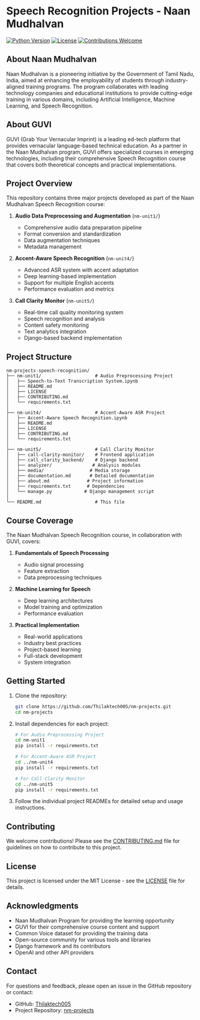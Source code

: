 # Speech Recognition Projects - Naan Mudhalvan

[![Python Version](https://img.shields.io/badge/python-3.x-blue.svg)](https://www.python.org/)
[![License](https://img.shields.io/badge/license-MIT-green.svg)](LICENSE)
[![Contributions Welcome](https://img.shields.io/badge/contributions-welcome-brightgreen.svg?style=flat)](CONTRIBUTING.md)

## About Naan Mudhalvan
Naan Mudhalvan is a pioneering initiative by the Government of Tamil Nadu, India, aimed at enhancing the employability of students through industry-aligned training programs. The program collaborates with leading technology companies and educational institutions to provide cutting-edge training in various domains, including Artificial Intelligence, Machine Learning, and Speech Recognition.

## About GUVI
GUVI (Grab Your Vernacular Imprint) is a leading ed-tech platform that provides vernacular language-based technical education. As a partner in the Naan Mudhalvan program, GUVI offers specialized courses in emerging technologies, including their comprehensive Speech Recognition course that covers both theoretical concepts and practical implementations.

## Project Overview
This repository contains three major projects developed as part of the Naan Mudhalvan Speech Recognition course:

1. **Audio Data Preprocessing and Augmentation** (`nm-unit1/`)
   - Comprehensive audio data preparation pipeline
   - Format conversion and standardization
   - Data augmentation techniques
   - Metadata management

2. **Accent-Aware Speech Recognition** (`nm-unit4/`)
   - Advanced ASR system with accent adaptation
   - Deep learning-based implementation
   - Support for multiple English accents
   - Performance evaluation and metrics

3. **Call Clarity Monitor** (`nm-unit5/`)
   - Real-time call quality monitoring system
   - Speech recognition and analysis
   - Content safety monitoring
   - Text analytics integration
   - Django-based backend implementation

## Project Structure
```
nm-projects-speech-recognition/
├── nm-unit1/                    # Audio Preprocessing Project
│   ├── Speech-to-Text Transcription System.ipynb
│   ├── README.md
│   ├── LICENSE
│   ├── CONTRIBUTING.md
│   └── requirements.txt
│
├── nm-unit4/                    # Accent-Aware ASR Project
│   ├── Accent-Aware Speech Recognition.ipynb
│   ├── README.md
│   ├── LICENSE
│   ├── CONTRIBUTING.md
│   └── requirements.txt
│
├── nm-unit5/                    # Call Clarity Monitor
│   ├── call-clarity-monitor/    # Frontend application
│   ├── call_clarity_backend/    # Django backend
│   ├── analyzer/               # Analysis modules
│   ├── media/                 # Media storage
│   ├── documentation.md       # Detailed documentation
│   ├── about.md              # Project information
│   ├── requirements.txt      # Dependencies
│   └── manage.py            # Django management script
│
└── README.md                    # This file
```

## Course Coverage
The Naan Mudhalvan Speech Recognition course, in collaboration with GUVI, covers:

1. **Fundamentals of Speech Processing**
   - Audio signal processing
   - Feature extraction
   - Data preprocessing techniques

2. **Machine Learning for Speech**
   - Deep learning architectures
   - Model training and optimization
   - Performance evaluation

3. **Practical Implementation**
   - Real-world applications
   - Industry best practices
   - Project-based learning
   - Full-stack development
   - System integration

## Getting Started
1. Clone the repository:
   ```bash
   git clone https://github.com/Thilaktech005/nm-projects.git
   cd nm-projects
   ```

2. Install dependencies for each project:
   ```bash
   # For Audio Preprocessing Project
   cd nm-unit1
   pip install -r requirements.txt

   # For Accent-Aware ASR Project
   cd ../nm-unit4
   pip install -r requirements.txt

   # For Call Clarity Monitor
   cd ../nm-unit5
   pip install -r requirements.txt
   ```

3. Follow the individual project READMEs for detailed setup and usage instructions.

## Contributing
We welcome contributions! Please see the [CONTRIBUTING.md](CONTRIBUTING.md) file for guidelines on how to contribute to this project.

## License
This project is licensed under the MIT License - see the [LICENSE](LICENSE) file for details.

## Acknowledgments
- Naan Mudhalvan Program for providing the learning opportunity
- GUVI for their comprehensive course content and support
- Common Voice dataset for providing the training data
- Open-source community for various tools and libraries
- Django framework and its contributors
- OpenAI and other API providers

## Contact
For questions and feedback, please open an issue in the GitHub repository or contact:
- GitHub: [Thilaktech005](https://github.com/Thilaktech005)
- Project Repository: [nm-projects](https://github.com/Thilaktech005/nm-projects)